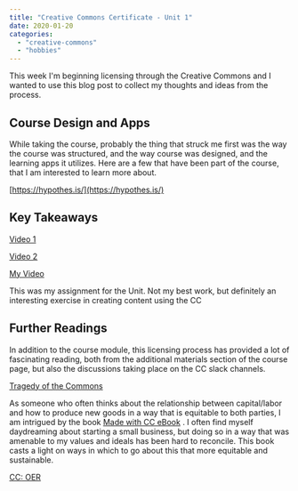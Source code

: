 ```yaml
---
title: "Creative Commons Certificate - Unit 1"
date: 2020-01-20
categories: 
  - "creative-commons"
  - "hobbies"
---
```


This week I'm beginning licensing through the Creative Commons and I wanted to use this blog post to collect my thoughts and ideas from the process.

## Course Design and Apps

While taking the course, probably the thing that struck me first was the way the course was structured, and the way course was designed, and the learning apps it utilizes. Here are a few that have been part of the course, that I am interested to learn more about.

[https://hypothes.is/](https://hypothes.is/)

## Key Takeaways
[Video 1](https://www.youtube.com/watch?v=gJWbVt2Nc-I)

[Video 2](https://vimeo.com/151666798)


[My Video](https://www.youtube.com/watch?v=5iEeTxHD\_84)


This was my assignment for the Unit. Not my best work, but definitely an interesting exercise in creating content using the CC


## Further Readings

In addition to the course module, this licensing process has provided a lot of fascinating reading, both from the additional materials section of the course page, but also the discussions taking place on the CC slack channels.

[Tragedy of the Commons](https://climateandcapitalism.com/2008/08/25/debunking-the-tragedy-of-the-commons/?fbclid=IwAR1\_CWkr7gNGwNdWd6bv0k8dAcecwoWUcKYyPHzN-kTaPI6BLaJHQzkZ9Cw)

As someone who often thinks about the relationship between capital/labor and how to produce new goods in a way that is equitable to both parties, I am intrigued by the book [Made with CC eBook](https://creativecommons.org/wp-content/uploads/2017/04/made-with-cc.pdf) . I often find myself daydreaming about starting a small business, but doing so in a way that was amenable to my values and ideals has been hard to reconcile. This book casts a light on ways in which to go about this that more equitable and sustainable.

[CC: OER](https://creativecommons.org/about/program-areas/education-oer/education-oer-resources/)
